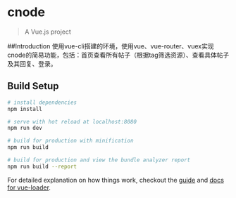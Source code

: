 # cnode

> A Vue.js project

##Introduction
使用vue-cli搭建的环境，使用vue、vue-router、vuex实现cnode的简易功能，包括：首页查看所有帖子（根据tag筛选资源）、查看具体帖子及其回复、登录。


## Build Setup

``` bash
# install dependencies
npm install

# serve with hot reload at localhost:8080
npm run dev

# build for production with minification
npm run build

# build for production and view the bundle analyzer report
npm run build --report
```

For detailed explanation on how things work, checkout the [guide](http://vuejs-templates.github.io/webpack/) and [docs for vue-loader](http://vuejs.github.io/vue-loader).
